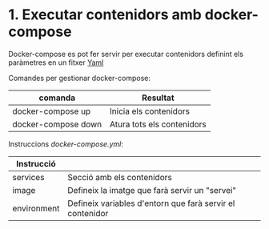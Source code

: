 # 1. Executar contenidors amb docker-compose

Docker-compose es pot fer servir per executar contenidors definint els paràmetres
en un fitxer [Yaml](https://learn.getgrav.org/16/advanced/yaml)

Comandes per gestionar docker-compose:

| comanda             | Resultat                   |
| ------------------- | -------------------------- |
| docker-compose up   | Inicia els contenidors     |
| docker-compose down | Atura tots els contenidors |

Instruccions _docker-compose.yml_:

| Instrucció  |                                                           |
| ----------- | --------------------------------------------------------- |
| services    | Secció amb els contenidors                                |
| image       | Defineix la imatge que farà servir un "servei"            |
| environment | Defineix variables d'entorn que farà servir el contenidor |
